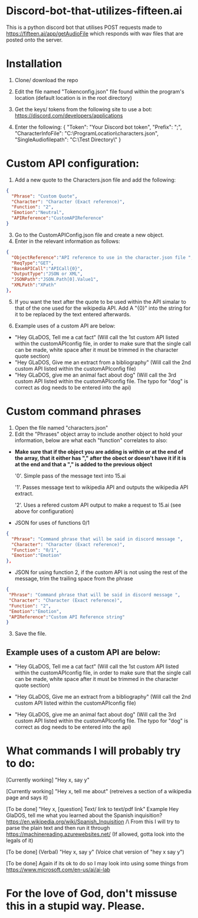 # Discord-bot-that-utilizes-fifteen.ai
This is a python discord bot that utilises POST requests made to https://fifteen.ai/app/getAudioFile which responds with wav files that are posted onto the server.

# Installation 
1. Clone/ download the repo
2. Edit the file named "Tokenconfig.json" file found within the program's location (default location is in the root directory)

3. Get the keys/ tokens from the following site to use a bot: https://discord.com/developers/applications

4. Enter the following: 
{
  "Token": "Your Discord bot token",
  "Prefix": ";",
  "CharacterInfoFile": "C:\\ProgramLocation\\characters.json",
  "SingleAudiofilepath": "C:\\Test Directory\\"
}

# Custom API configuration:
1. Add a new quote to the Characters.json file and add the following:
```json
{
  "Phrase": "Custom Quote",
  "Character": "Character (Exact reference)",
  "Function": "2",
  "Emotion":"Neutral",
  "APIReference":"CustomAPIReference"
}
```

3. Go to the CustomAPIConfig.json file and create a new object. 
4. Enter in the relevant information as follows:

```json
{
  "ObjectReference":"API reference to use in the character.json file ",
  "ReqType":"GET",
  "BaseAPICall":"APICall{0}",
  "OutputType":"JSON or XML",
  "JSONPath":"JSON.Path[0].Value1",
  "XMLPath":"XPath"
},
```

5. If you want the text after the quote to be used within the API simalar to that of the one used for the wikipedia API. Add A "{0}" into the string for it to be replaced by the text entered afterwards.

6. Example uses of a custom API are below:

* "Hey GLaDOS, Tell me a cat fact" (Will call the 1st custom API listed within the customAPIconfig file, in order to make sure that the single call can be made, white space after it must be trimmed in the character quote section)
* "Hey GLaDOS, Give me an extract from a bibliography" (Will call the 2nd custom API listed within the customAPIconfig file)
* "Hey GLaDOS, give me an animal fact about dog" (Will call the 3rd custom API listed within the customAPIconfig file. The typo for "dog" is correct as dog needs to be entered into the api)

# Custom command phrases
1. Open the file named "characters.json"
2. Edit the "Phrases" object array to include another object to hold your information, below are what each "function" correlates to also:

* **Make sure that if the object you are adding is within or at the end of the array, that it either has "," after the obect or doesn't have it if it is at the end and that a "," is added to the previous object**

  '0'. Simple pass of the message text into 15.ai
  
  '1'. Passes message text to wikipedia API and outputs the wikipedia API extract.
  
  '2'. Uses a refered custom API output to make a request to 15.ai (see above for configuration)

* JSON for uses of functions 0/1

```json
{
  "Phrase": "Command phrase that will be said in discord message ",
  "Character": "Character (Exact reference)",
  "Function": "0/1",
  "Emotion":"Emotion"
},
``` 

 * JSON for using function 2, if the custom API is not using the rest of the message, trim the trailing space from the phrase
 
 ```json
{
  "Phrase": "Command phrase that will be said in discord message ",
  "Character": "Character (Exact reference)",
  "Function": "2",           
  "Emotion":"Emotion",
  "APIReference":"Custom API Reference string"
}
 ```

3. Save the file.

## Example uses of a custom API are below:

* "Hey GLaDOS, Tell me a cat fact" (Will call the 1st custom API listed within the customAPIconfig file, in order to make sure that the single call can be made, white space after it must be trimmed in the character quote section)

* "Hey GLaDOS, Give me an extract from a bibliography" (Will call the 2nd custom API listed within the customAPIconfig file)

* "Hey GLaDOS, give me an animal fact about dog" (Will call the 3rd custom API listed within the customAPIconfig file. The typo for "dog" is correct as dog needs to be entered into the api)

# What commands I will probably try to do:

[Currently working] "Hey x, say y"

[Currently working] "Hey x, tell me about" (retreives a section of a wikipedia page and says it)

[To be done] "Hey x, [question] Text/ link to text/pdf link" 
Example Hey GlaDOS, tell me what you learned about the Spanish inquisition? https://en.wikipedia.org/wiki/Spanish_Inquisition
/\ From this I will try to parse the plain text and then run it through https://machinereading.azurewebsites.net/ (If allowed, gotta look into the legals of it)

[To be done] (Verbal) "Hey x, say y" (Voice chat version of "hey x say y")

[To be done] Again if its ok to do so I may look into using some things from https://www.microsoft.com/en-us/ai/ai-lab


# For the love of God, don't missuse this in a stupid way. Please.


